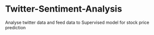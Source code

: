# Twitter-Sentiment-Analysis
Analyse twitter data and feed data to Supervised model for stock price prediction
